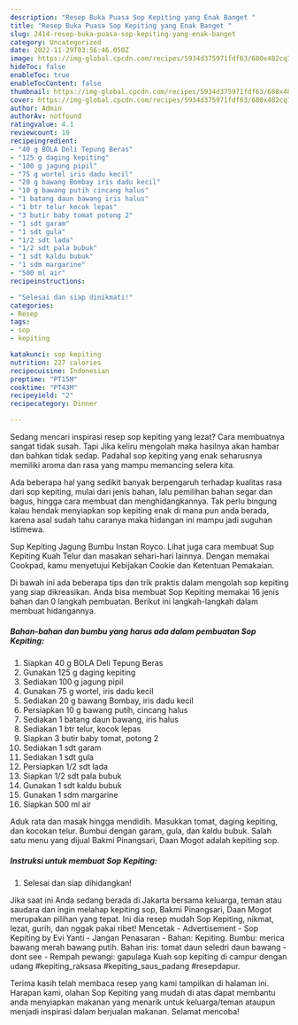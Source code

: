 ```yaml
---
description: "Resep Buka Puasa Sop Kepiting yang Enak Banget "
title: "Resep Buka Puasa Sop Kepiting yang Enak Banget "
slug: 2414-resep-buka-puasa-sop-kepiting-yang-enak-banget
category: Uncategorized
date: 2022-11-29T03:56:46.050Z
image: https://img-global.cpcdn.com/recipes/5934d375971fdf63/680x482cq70/sop-kepiting-foto-resep-utama.jpg
hideToc: false
enableToc: true
enableTocContent: false
thumbnail: https://img-global.cpcdn.com/recipes/5934d375971fdf63/680x482cq70/sop-kepiting-foto-resep-utama.jpg
cover: https://img-global.cpcdn.com/recipes/5934d375971fdf63/680x482cq70/sop-kepiting-foto-resep-utama.jpg
author: Admin
authorAv: notfound
ratingvalue: 4.1
reviewcount: 10
recipeingredient:
- "40 g BOLA Deli Tepung Beras"
- "125 g daging kepiting"
- "100 g jagung pipil"
- "75 g wortel iris dadu kecil"
- "20 g bawang Bombay iris dadu kecil"
- "10 g bawang putih cincang halus"
- "1 batang daun bawang iris halus"
- "1 btr telur kocok lepas"
- "3 butir baby tomat potong 2"
- "1 sdt garam"
- "1 sdt gula"
- "1/2 sdt lada"
- "1/2 sdt pala bubuk"
- "1 sdt kaldu bubuk"
- "1 sdm margarine"
- "500 ml air"
recipeinstructions:

- "Selesai dan siap dinikmati!"
categories:
- Resep
tags:
- sop
- kepiting

katakunci: sop kepiting 
nutrition: 227 calories
recipecuisine: Indonesian
preptime: "PT15M"
cooktime: "PT43M"
recipeyield: "2"
recipecategory: Dinner

---
```



Sedang mencari inspirasi resep sop kepiting yang lezat? Cara membuatnya sangat tidak susah. Tapi Jika keliru mengolah maka hasilnya akan hambar dan bahkan tidak sedap. Padahal sop kepiting yang enak seharusnya memiliki aroma dan rasa yang mampu memancing selera kita.


Ada beberapa hal yang sedikit banyak berpengaruh terhadap kualitas rasa dari sop kepiting, mulai dari jenis bahan, lalu pemilihan bahan segar dan bagus, hingga cara membuat dan menghidangkannya. Tak perlu bingung kalau hendak menyiapkan sop kepiting enak di mana pun anda berada, karena asal sudah tahu caranya maka hidangan ini mampu jadi suguhan istimewa.

Sup Kepiting Jagung Bumbu Instan Royco. Lihat juga cara membuat Sup Kepiting Kuah Telur dan masakan sehari-hari lainnya. Dengan memakai Cookpad, kamu menyetujui Kebijakan Cookie dan Ketentuan Pemakaian.


Di bawah ini ada beberapa tips dan trik praktis dalam mengolah sop kepiting yang siap dikreasikan. Anda bisa membuat Sop Kepiting memakai 16 jenis bahan dan 0 langkah pembuatan. Berikut ini langkah-langkah dalam membuat hidangannya.

<!--inarticleads1-->

##### Bahan-bahan dan bumbu yang harus ada dalam pembuatan Sop Kepiting:

1. Siapkan 40 g BOLA Deli Tepung Beras
1. Gunakan 125 g daging kepiting
1. Sediakan 100 g jagung pipil
1. Gunakan 75 g wortel, iris dadu kecil
1. Sediakan 20 g bawang Bombay, iris dadu kecil
1. Persiapkan 10 g bawang putih, cincang halus
1. Sediakan 1 batang daun bawang, iris halus
1. Sediakan 1 btr telur, kocok lepas
1. Siapkan 3 butir baby tomat, potong 2
1. Sediakan 1 sdt garam
1. Sediakan 1 sdt gula
1. Persiapkan 1/2 sdt lada
1. Siapkan 1/2 sdt pala bubuk
1. Gunakan 1 sdt kaldu bubuk
1. Gunakan 1 sdm margarine
1. Siapkan 500 ml air


Aduk rata dan masak hingga mendidih. Masukkan tomat, daging kepiting, dan kocokan telur. Bumbui dengan garam, gula, dan kaldu bubuk. Salah satu menu yang dijual Bakmi Pinangsari, Daan Mogot adalah kepiting sop. 

<!--inarticleads2-->

##### Instruksi untuk membuat Sop Kepiting:


1. Selesai dan siap dihidangkan!

Jika saat ini Anda sedang berada di Jakarta bersama keluarga, teman atau saudara dan ingin melahap kepiting sop, Bakmi Pinangsari, Daan Mogot merupakan pilihan yang tepat. Ini dia resep mudah Sop Kepiting, nikmat, lezat, gurih, dan nggak pakai ribet! Mencetak - Advertisement - Sop Kepiting by Evi Yanti - Jangan Penasaran - Bahan: Kepiting. Bumbu: merica bawang merah bawang putih. Bahan iris: tomat daun seledri daun bawang - dont see - Rempah pewangi: gapulaga Kuah sop kepiting di campur dengan udang #kepiting_raksasa #kepiting_saus_padang #resepdapur. 

Terima kasih telah membaca resep yang kami tampilkan di halaman ini. Harapan kami, olahan Sop Kepiting yang mudah di atas dapat membantu anda menyiapkan makanan yang menarik untuk keluarga/teman ataupun menjadi inspirasi dalam berjualan makanan. Selamat mencoba!
